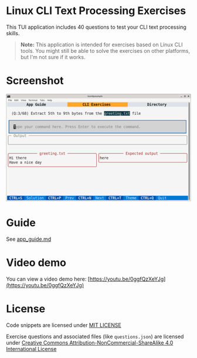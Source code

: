 # Linux CLI Text Processing Exercises

This TUI application includes 40 questions to test your CLI text processing skills.

> **Note:** This application is intended for exercises based on Linux CLI tools. You might still be able to solve the exercises on other platforms, but I'm not sure if it works.

# Screenshot

![Sample question](https://raw.githubusercontent.com/learnbyexample/TUI-apps/main/CLI-Exercises/cli_exercises.png)

# Guide

See [app_guide.md](https://github.com/learnbyexample/TUI-apps/blob/main/CLI-Exercises/app_guide.md)

# Video demo

You can view a video demo here: [https://youtu.be/0ggfQzXeYJg](https://youtu.be/0ggfQzXeYJg)

# License

Code snippets are licensed under [MIT LICENSE](https://github.com/learnbyexample/TUI-apps/blob/main/LICENSE)

Exercise questions and associated files (like `questions.json`) are licensed under [Creative Commons Attribution-NonCommercial-ShareAlike 4.0 International License](https://creativecommons.org/licenses/by-nc-sa/4.0/)

